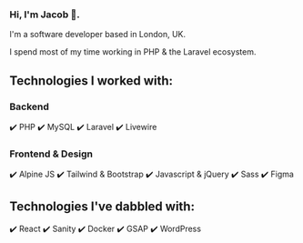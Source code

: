 ### Hi, I'm Jacob 👋.

I'm a software developer based in London, UK.

I spend most of my time working in PHP & the Laravel ecosystem. 

## Technologies I worked with:
### Backend
✔️ PHP
✔️ MySQL
✔️ Laravel
✔️ Livewire

### Frontend & Design
✔️ Alpine JS
✔️ Tailwind & Bootstrap
✔️ Javascript & jQuery
✔️ Sass
✔️ Figma

## Technologies I've dabbled with:
✔️ React
✔️ Sanity
✔️ Docker
✔️ GSAP
✔️ WordPress

<!--
**jacobcollinsdev/jacobcollinsdev** is a ✨ _special_ ✨ repository because its `README.md` (this file) appears on your GitHub profile.

Here are some ideas to get you started:

- 🔭 I’m currently working on ...
- 🌱 I’m currently learning ...
- 👯 I’m looking to collaborate on ...
- 🤔 I’m looking for help with ...
- 💬 Ask me about ...
- 📫 How to reach me: ...
- 😄 Pronouns: ...
- ⚡ Fun fact: ...
-->
